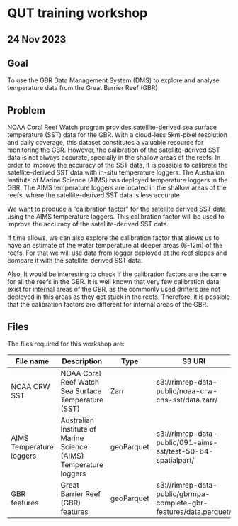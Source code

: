 # QUT training workshop
## 24 Nov 2023

## Goal

To use the GBR Data Management System (DMS) to explore and analyse temperature data from the Great Barrier Reef (GBR)

## Problem

NOAA Coral Reef Watch program provides satellite-derived sea surface temperature (SST) data for the GBR. With a cloud-less 5km-pixel resolution 
and daily coverage, this dataset constitutes a valuable resource for monitoring the GBR. However, the calibration of the satellite-derived SST
data is not always accurate, specially in the shallow areas of the reefs. In order to improve the accuracy of the SST data, it is possible to calibrate
the satellite-derived SST data with in-situ temperature loggers. The Australian Institute of Marine Science (AIMS) has deployed temperature loggers
in the GBR. The AIMS temperature loggers are located in the shallow areas of the reefs, where the satellite-derived SST data is less accurate.

We want to produce a "calibration factor" for the satellite derived SST data using the AIMS temperature loggers. This calibration factor will be used
to improve the accuracy of the satellite-derived SST data. 

If time allows, we can also explore the calibration factor that allows us to have an estimate of the water temperature at deeper areas (6-12m) of the reefs.
For that we will use data from logger deployed at the reef slopes and compare it with the satellite-derived SST data.

Also, It would be interesting to check if the calibration factors are the same for all the reefs in the GBR. It is well known that very few calibration data exist 
for internal areas of the GBR, as the commonly used drifters are not deployed in this areas as they get stuck in the reefs. Therefore, it is possible that the calibration
factors are different for internal areas of the GBR.


## Files 

The files required for this workshop are: 

| File name | Description | Type | S3 URI                                                       |
| --- | --- | --- |--------------------------------------------------------------|
| NOAA CRW SST | NOAA Coral Reef Watch Sea Surface Temperature (SST) | Zarr | s3://rimrep-data-public/noaa-crw-chs-sst/data.zarr/          |
| AIMS Temperature loggers | Australian Institute of Marine Science (AIMS) Temperature loggers | geoParquet | s3://rimrep-data-public/091-aims-sst/test-50-64-spatialpart/ | 
| GBR features | Great Barrier Reef (GBR) features | geoParquet | s3://rimrep-data-public/gbrmpa-complete-gbr-features/data.parquet/                                                             |



